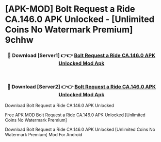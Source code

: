 # [APK-MOD] Bolt  Request a Ride CA.146.0 APK Unlocked - [Unlimited Coins No Watermark Premium] 9chhw



<div align="center">
<h3>🔴 Download [Server1] 👉👉 <a href="https://momento.my/?title=Bolt__Request_a_Ride_CA.146.0_APK_Unlocked">Bolt  Request a Ride CA.146.0 APK Unlocked Mod Apk</a></h3><br>

<h3>🔴 Download [Server2] 👉👉 <a href="https://momento.my/?title=Bolt__Request_a_Ride_CA.146.0_APK_Unlocked">Bolt  Request a Ride CA.146.0 APK Unlocked Mod Apk</a></h3>
</div>



Download Bolt  Request a Ride CA.146.0 APK Unlocked 

Free APK MOD Bolt  Request a Ride CA.146.0 APK Unlocked [Unlimited Coins No Watermark Premium]

Download Bolt  Request a Ride CA.146.0 APK Unlocked [Unlimited Coins No Watermark Premium] Mod For Android
